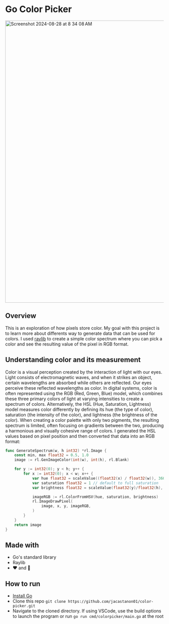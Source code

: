 # Go Color Picker

<img width="898" alt="Screenshot 2024-08-28 at 8 34 08 AM" src="https://github.com/user-attachments/assets/20fcbd2c-437b-4661-bd5f-12e091fd9c4f">

## Overview

This is an exploration of how pixels store color. My goal with this project is to learn more about differents way to generate data that can be used for colors. I used [raylib]("https://www.raylib.com/") to create a simple color spectrum where you can pick a color and see the resulting value of the pixel in RGB format.

## Understanding color and its measurement

Color is a visual perception created by the interaction of light with our eyes. Light consists of electromagnetic waves, and when it strikes an object, certain wavelengths are absorbed while others are reflected. Our eyes perceive these reflected wavelengths as color. In digital systems, color is often represented using the RGB (Red, Green, Blue) model, which combines these three primary colors of light at varying intensities to create a spectrum of colors. Alternatively, the HSL (Hue, Saturation, Lightness) model measures color differently by defining its hue (the type of color), saturation (the intensity of the color), and lightness (the brightness of the color). When creating a color palette with only two pigments, the resulting spectrum is limited, often focusing on gradients between the two, producing a harmonious and visually cohesive range of colors. I generated the HSL values based on pixel position and then converted that data into an RGB format:

```go
func GenerateSpectrum(w, h int32) *rl.Image {
	const min, max float32 = 0.5, 1.0
	image := rl.GenImageColor(int(w), int(h), rl.Blank)

	for y := int32(0); y < h; y++ {
		for x := int32(0); x < w; x++ {
			var hue float32 = scaleValue((float32(x) / float32(w)), 360, 0)
			var saturation float32 = 1 // default to full saturation
			var brightness float32 = scaleValue(float32(y)/float32(h), max, min)

			imageRGB := rl.ColorFromHSV(hue, saturation, brightness)
			rl.ImageDrawPixel(
				image, x, y, imageRGB,
			)
		}
	}
	return image
}
```

## Made with

- Go's standard library
- Raylib
- ❤️ and 🧐

## How to run

- [Install Go](https://go.dev/doc/install)
- Clone this repo `git clone https://github.com/jacastanon01/color-picker.git`
- Navigate to the cloned directory. If using VSCode, use the build options to launch the program or run `go run cmd/colorpicker/main.go` at the root
